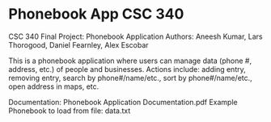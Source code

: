 # Phonebook App CSC 340
CSC 340 Final Project: Phonebook Application
Authors: Aneesh Kumar, Lars Thorogood, Daniel Fearnley, Alex Escobar

This is a phonebook application where users can manage data (phone #, address, etc.) of people and businesses. 
Actions include: adding entry, removing entry, search by phone#/name/etc., sort by phone#/name/etc., open address in maps, etc.

Documentation: Phonebook Application Documentation.pdf
Example Phonebook to load from file: data.txt
